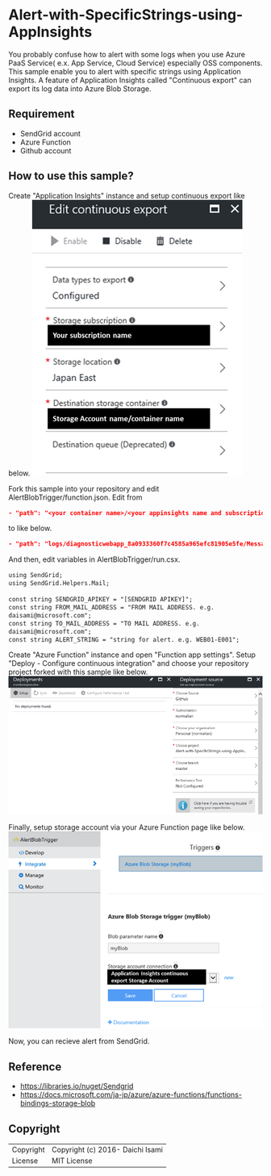 # Alert-with-SpecificStrings-using-AppInsights
You probably confuse how to alert with some logs when you use Azure PaaS Service( e.x. App Service, Cloud Service) especially OSS components. This sample enable you to alert with specific strings using Application Insights. 
A feature of Application Insights called "Continuous export" can export its log data into Azure Blob Storage. 

## Requirement
- SendGrid account
- Azure Function
- Github account

## How to use this sample?
Create "Application Insights" instance and setup continuous export like below.
![Continuous Export](https://raw.githubusercontent.com/normalian/Alert-with-SpecificStrings-using-AppInsights/master/img/ContinuousExport.png "Continuous Export")

Fork this sample into your repository and edit AlertBlobTrigger/function.json. Edit from 

```csharp:function.json
- "path": "<your container name>/<your appinsights name and subscription id>/Messages/{date}/{time}/{name}",
```

to like below.

```csharp:function.json
- "path": "logs/diagnosticwebapp_8a0933360f7c4585a965efc81905e5fe/Messages/{date}/{time}/{name}",
```

And then, edit variables in AlertBlobTrigger/run.csx.

```csharp:run.csx
using SendGrid;
using SendGrid.Helpers.Mail;

const string SENDGRID_APIKEY = "[SENDGRID APIKEY]";
const string FROM_MAIL_ADDRESS = "FROM MAIL ADDRESS. e.g. daisami@microsoft.com";
const string TO_MAIL_ADDRESS = "TO MAIL ADDRESS. e.g. daisami@microsoft.com";
const string ALERT_STRING = "string for alert. e.g. WEB01-E001";

```

Create "Azure Function" instance and open "Function app settings". Setup "Deploy - Configure continuous integration" and choose your repository project forked with this sample like below.
![Continuous Deployment](https://raw.githubusercontent.com/normalian/Alert-with-SpecificStrings-using-AppInsights/master/img/ContinuousDeployment.png "Continuous Deployment")

Finally, setup storage account via your Azure Function page like below.
![Storage Account Setup](https://raw.githubusercontent.com/normalian/Alert-with-SpecificStrings-using-AppInsights/master/img/SetupStrageAccount.png "Storage Account Setup")

Now, you can recieve alert from SendGrid.


## Reference
- https://libraries.io/nuget/Sendgrid
- https://docs.microsoft.com/ja-jp/azure/azure-functions/functions-bindings-storage-blob


## Copyright
<table>
  <tr>
    <td>Copyright</td><td>Copyright (c) 2016- Daichi Isami</td>
  </tr>
  <tr>
    <td>License</td><td>MIT License</td>
  </tr>
</table>